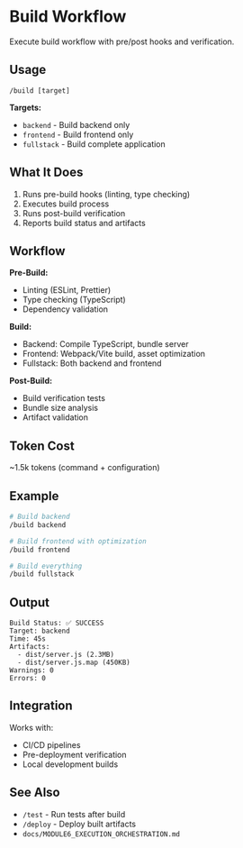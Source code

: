 # Build Workflow

Execute build workflow with pre/post hooks and verification.

## Usage

```
/build [target]
```

**Targets:**
- `backend` - Build backend only
- `frontend` - Build frontend only
- `fullstack` - Build complete application

## What It Does

1. Runs pre-build hooks (linting, type checking)
2. Executes build process
3. Runs post-build verification
4. Reports build status and artifacts

## Workflow

**Pre-Build:**
- Linting (ESLint, Prettier)
- Type checking (TypeScript)
- Dependency validation

**Build:**
- Backend: Compile TypeScript, bundle server
- Frontend: Webpack/Vite build, asset optimization
- Fullstack: Both backend and frontend

**Post-Build:**
- Build verification tests
- Bundle size analysis
- Artifact validation

## Token Cost

~1.5k tokens (command + configuration)

## Example

```bash
# Build backend
/build backend

# Build frontend with optimization
/build frontend

# Build everything
/build fullstack
```

## Output

```
Build Status: ✅ SUCCESS
Target: backend
Time: 45s
Artifacts:
  - dist/server.js (2.3MB)
  - dist/server.js.map (450KB)
Warnings: 0
Errors: 0
```

## Integration

Works with:
- CI/CD pipelines
- Pre-deployment verification
- Local development builds

## See Also

- `/test` - Run tests after build
- `/deploy` - Deploy built artifacts
- `docs/MODULE6_EXECUTION_ORCHESTRATION.md`
